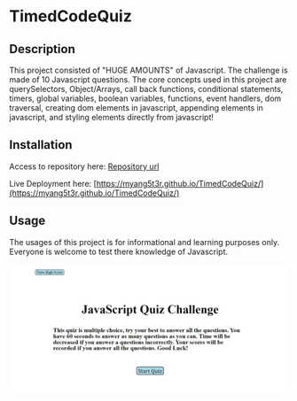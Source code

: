 # TimedCodeQuiz

## Description

This project consisted of "HUGE AMOUNTS" of Javascript. The challenge is made of 10 Javascript questions. The core concepts used in this project are querySelectors, Object/Arrays, call back functions, conditional statements, timers, global variables, boolean variables, functions, event handlers, dom traversal, creating dom elements in javascript, appending elements in javascript, and styling elements directly from javascript!    

## Installation

Access to repository here:
[Repository url](https://github.com/myang5t3r/TimedCodeQuiz)

Live Deployment here:
[https://myang5t3r.github.io/TimedCodeQuiz/](https://myang5t3r.github.io/TimedCodeQuiz/)

## Usage
The usages of this project is for informational and learning purposes only. <br>
Everyone is welcome to test there knowledge of Javascript.
<br>
<br>
![Webpage snapshot](./assets/images/site.PNG)

